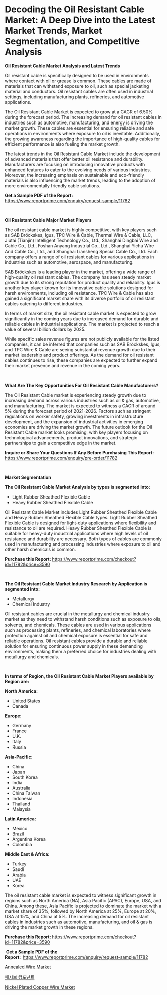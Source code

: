 <p><h1>Decoding the Oil Resistant Cable Market: A Deep Dive into the Latest Market Trends, Market Segmentation, and Competitive Analysis</h1></p><p><strong>Oil Resistant Cable Market Analysis and Latest Trends</strong></p>
<p><p>Oil resistant cable is specifically designed to be used in environments where contact with oil or grease is common. These cables are made of materials that can withstand exposure to oil, such as special jacketing material and conductors. Oil resistant cables are often used in industrial settings, including manufacturing plants, refineries, and automotive applications.</p><p>The Oil Resistant Cable Market is expected to grow at a CAGR of 6.50% during the forecast period. The increasing demand for oil resistant cables in industries such as automotive, manufacturing, and energy is driving the market growth. These cables are essential for ensuring reliable and safe operations in environments where exposure to oil is inevitable. Additionally, the growing awareness regarding the importance of high-quality cables for efficient performance is also fueling the market growth.</p><p>The latest trends in the Oil Resistant Cable Market include the development of advanced materials that offer better oil resistance and durability. Manufacturers are focusing on introducing innovative products with enhanced features to cater to the evolving needs of various industries. Moreover, the increasing emphasis on sustainable and eco-friendly materials is also influencing the market trends, leading to the adoption of more environmentally friendly cable solutions.</p></p>
<p><strong>Get a Sample PDF of the Report:&nbsp;</strong> <a href="https://www.reportprime.com/enquiry/request-sample/11782">https://www.reportprime.com/enquiry/request-sample/11782</a></p>
<p>&nbsp;</p>
<p><strong>Oil Resistant Cable Major Market Players</strong></p>
<p><p>The oil resistant cable market is highly competitive, with key players such as SAB Bröckskes, Igus, TPC Wire & Cable, Thermal Wire & Cable, LLC, Jiutai (Tianjin) Intelligent Technology Co., Ltd., Shanghai Dingbai Wire and Cable Co., Ltd., Foshan Anyang Industrial Co., Ltd., Shanghai Yichu Wire And Cable Co., Ltd., and Shanghai Liansheng Special Cable Co., Ltd. Each company offers a range of oil resistant cables for various applications in industries such as automotive, aerospace, and manufacturing.</p><p>SAB Bröckskes is a leading player in the market, offering a wide range of high-quality oil resistant cables. The company has seen steady market growth due to its strong reputation for product quality and reliability. Igus is another key player known for its innovative cable solutions designed for harsh environments, including oil resistance. TPC Wire & Cable has also gained a significant market share with its diverse portfolio of oil resistant cables catering to different industries.</p><p>In terms of market size, the oil resistant cable market is expected to grow significantly in the coming years due to increased demand for durable and reliable cables in industrial applications. The market is projected to reach a value of several billion dollars by 2025.</p><p>While specific sales revenue figures are not publicly available for the listed companies, it can be inferred that companies such as SAB Bröckskes, Igus, and TPC Wire & Cable are seeing substantial revenue growth due to their market leadership and product offerings. As the demand for oil resistant cables continues to rise, these companies are expected to further expand their market presence and revenue in the coming years.</p></p>
<p>&nbsp;</p>
<p><strong>What Are The Key Opportunities For Oil Resistant Cable Manufacturers?</strong></p>
<p><p>The Oil Resistant Cable market is experiencing steady growth due to increasing demand across various industries such as oil & gas, automotive, and manufacturing. The market is expected to witness a CAGR of around 5% during the forecast period of 2021-2026. Factors such as stringent regulations on worker safety, growing investments in infrastructure development, and the expansion of industrial activities in emerging economies are driving the market growth. The future outlook for the Oil Resistant Cable market looks promising, with key players focusing on technological advancements, product innovations, and strategic partnerships to gain a competitive edge in the market.</p></p>
<p><strong>Inquire or Share Your Questions If Any Before Purchasing This Report:</strong> <a href="https://www.reportprime.com/enquiry/pre-order/11782">https://www.reportprime.com/enquiry/pre-order/11782</a></p>
<p>&nbsp;</p>
<p><strong>Market Segmentation</strong></p>
<p><strong>The Oil Resistant Cable Market Analysis by types is segmented into:</strong></p>
<p><ul><li>Light Rubber Sheathed Flexible Cable</li><li>Heavy Rubber Sheathed Flexible Cable</li></ul></p>
<p><p>Oil Resistant Cable Market includes Light Rubber Sheathed Flexible Cable and Heavy Rubber Sheathed Flexible Cable types. Light Rubber Sheathed Flexible Cable is designed for light-duty applications where flexibility and resistance to oil are required. Heavy Rubber Sheathed Flexible Cable is suitable for heavy-duty industrial applications where high levels of oil resistance and durability are necessary. Both types of cables are commonly used in manufacturing and processing industries where exposure to oil and other harsh chemicals is common.</p></p>
<p><strong>Purchase this Report:&nbsp;</strong><a href="https://www.reportprime.com/checkout?id=11782&price=3590">https://www.reportprime.com/checkout?id=11782&price=3590</a></p>
<p>&nbsp;</p>
<p><strong>The Oil Resistant Cable Market Industry Research by Application is segmented into:</strong></p>
<p><ul><li>Metallurgy</li><li>Chemical Industry</li></ul></p>
<p><p>Oil resistant cables are crucial in the metallurgy and chemical industry market as they need to withstand harsh conditions such as exposure to oils, solvents, and chemicals. These cables are used in various applications such as processing plants, refineries, and chemical laboratories where protection against oil and chemical exposure is essential for safe and reliable operations. Oil resistant cables provide a durable and reliable solution for ensuring continuous power supply in these demanding environments, making them a preferred choice for industries dealing with metallurgy and chemicals.</p></p>
<p>&nbsp;</p>
<p><strong>In terms of Region, the Oil Resistant Cable Market Players available by Region are:</strong></p>
<p>
    <p> <strong> North America: </strong>
        <ul>
            <li>United States</li>
            <li>Canada</li>
        </ul>
        </p> 
    <p> <strong> Europe: </strong>
        <ul>
            <li>Germany</li>
            <li>France</li>
            <li>U.K.</li>
            <li>Italy</li>
            <li>Russia</li>
        </ul>
        </p> 
    <p> <strong> Asia-Pacific: </strong>
        <ul>
            <li>China</li>
            <li>Japan</li>
            <li>South Korea</li>
            <li>India</li>
            <li>Australia</li>
            <li>China Taiwan</li>
            <li>Indonesia</li>
            <li>Thailand</li>
            <li>Malaysia</li>
        </ul>
        </p> 
    <p> <strong> Latin America: </strong>
        <ul>
            <li>Mexico</li>
            <li>Brazil</li>
            <li>Argentina Korea</li>
            <li>Colombia</li>
        </ul>
        </p> 
    <p> <strong> Middle East & Africa: </strong>
        <ul>
            <li>Turkey</li>
            <li>Saudi</li>
            <li>Arabia</li>
            <li>UAE</li>
            <li>Korea</li>
        </ul>
    </p>
    </p>
<p><p>The oil resistant cable market is expected to witness significant growth in regions such as North America (NA), Asia Pacific (APAC), Europe, USA, and China. Among these, Asia Pacific is projected to dominate the market with a market share of 35%, followed by North America at 25%, Europe at 20%, USA at 15%, and China at 5%. The increasing demand for oil resistant cables in industries such as automotive, manufacturing, and oil & gas is driving the market growth in these regions.</p></p>
<p><strong>Purchase this Report: </strong><a href="https://www.reportprime.com/checkout?id=11782&price=3590">https://www.reportprime.com/checkout?id=11782&price=3590</a></p>
<p>&nbsp;<strong>Get a Sample PDF of the Report:&nbsp;&nbsp;</strong><a href="https://www.reportprime.com/enquiry/request-sample/11782">https://www.reportprime.com/enquiry/request-sample/11782</a></p>
<p><strong></strong></p>
<p><p><a href="https://github.com/eeaveuhhh/Market-Research-Report-List-1/blob/main/annealed-wire-market.md">Annealed Wire Market</a></p><p><a href="https://medium.com/@timmymann6767/%EC%88%98%EB%8F%99-%EB%B6%80%ED%92%88-%EC%8B%9C%EC%9E%A5-%EC%84%B1%EA%B3%B5%EC%A0%81%EC%9D%B8-%EB%B9%84%EC%A6%88%EB%8B%88%EC%8A%A4-%EC%A0%84%EB%9E%B5%EC%9D%98-%EC%97%B4%EC%87%A0-2031%EB%85%84%EA%B9%8C%EC%A7%80%EC%9D%98-%EC%98%88%EC%B8%A1-436bdc09273f">패시브 컴포넌트</a></p><p><a href="https://github.com/brentleyjimmiealvaradoz4l1rea/Market-Research-Report-List-1/blob/main/nickel-plated-copper-wire-market.md">Nickel Plated Copper Wire Market</a></p></p>
